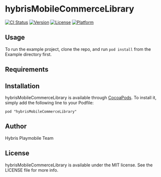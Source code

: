 # hybrisMobileCommerceLibrary

[![CI Status](http://img.shields.io/travis/hybris/hybrisMobileCommerceLibrary.svg?style=flat)](https://travis-ci.org/hybris/hybrisMobileCommerceLibrary)
[![Version](https://img.shields.io/cocoapods/v/hybrisMobileCommerceLibrary.svg?style=flat)](http://cocoadocs.org/docsets/hybrisMobileCommerceLibrary)
[![License](https://img.shields.io/cocoapods/l/hybrisMobileCommerceLibrary.svg?style=flat)](http://cocoadocs.org/docsets/hybrisMobileCommerceLibrary)
[![Platform](https://img.shields.io/cocoapods/p/hybrisMobileCommerceLibrary.svg?style=flat)](http://cocoadocs.org/docsets/hybrisMobileCommerceLibrary)

## Usage

To run the example project, clone the repo, and run `pod install` from the Example directory first.

## Requirements

## Installation

hybrisMobileCommerceLibrary is available through [CocoaPods](http://cocoapods.org). To install
it, simply add the following line to your Podfile:

    pod "hybrisMobileCommerceLibrary"

## Author

Hybris Playmobile Team

## License

hybrisMobileCommerceLibrary is available under the MIT license. See the LICENSE file for more info.


